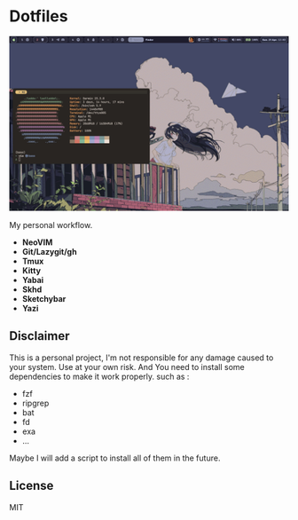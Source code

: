 # Dotfiles

![dashboard](./assets/desktop.jpg)


My personal workflow.

- **NeoVIM**
- **Git/Lazygit/gh**
- **Tmux**
- **Kitty**
- **Yabai**
- **Skhd**
- **Sketchybar**
- **Yazi**

## Disclaimer

This is a personal project, I'm not responsible for any damage caused to your system. Use at your own risk.
And You need to install some dependencies to make it work properly.
such as :

- fzf
- ripgrep
- bat
- fd
- exa
- ...

Maybe I will add a script to install all of them in the future.

## License

MIT

